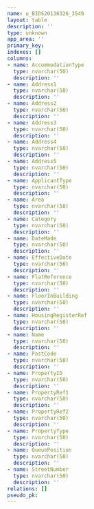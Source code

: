 ```yaml
---
name: u_BIDS20130326_3549
layout: table
description: ''
type: unknown
app_area: ''
primary_key: 
indexes: []
columns:
- name: AccommodationType
  type: nvarchar(50)
  description: ''
- name: Address1
  type: nvarchar(50)
  description: ''
- name: Address2
  type: nvarchar(50)
  description: ''
- name: Address3
  type: nvarchar(50)
  description: ''
- name: Address4
  type: nvarchar(50)
  description: ''
- name: Address5
  type: nvarchar(50)
  description: ''
- name: ApplicantType
  type: nvarchar(50)
  description: ''
- name: Area
  type: nvarchar(50)
  description: ''
- name: Category
  type: nvarchar(50)
  description: ''
- name: DateMade
  type: nvarchar(50)
  description: ''
- name: EffectiveDate
  type: nvarchar(50)
  description: ''
- name: FlatReference
  type: nvarchar(50)
  description: ''
- name: FloorInBuilding
  type: nvarchar(50)
  description: ''
- name: HousingRegisterRef
  type: nvarchar(50)
  description: ''
- name: Name
  type: nvarchar(50)
  description: ''
- name: PostCode
  type: nvarchar(50)
  description: ''
- name: PropertyID
  type: nvarchar(50)
  description: ''
- name: PropertyRef1
  type: nvarchar(50)
  description: ''
- name: PropertyRef2
  type: nvarchar(50)
  description: ''
- name: PropertyType
  type: nvarchar(50)
  description: ''
- name: QueuePosition
  type: nvarchar(50)
  description: ''
- name: StreetNumber
  type: nvarchar(50)
  description: ''
relations: []
pseudo_pk: 
---
```


